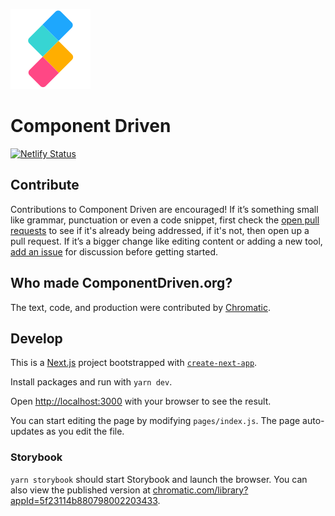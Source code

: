 ![](https://raw.githubusercontent.com/ComponentDriven/componentdriven.org/master/public/favicon.svg)

# Component Driven

[![Netlify Status](https://api.netlify.com/api/v1/badges/1d7bee5d-9fc5-4583-9bc6-383166fa8c3f/deploy-status)](https://app.netlify.com/sites/lucid-clarke-d8746f/deploys)


## Contribute

Contributions to Component Driven are encouraged! If it’s something small like grammar, punctuation or even a code snippet, first check the [open pull requests](https://github.com/ComponentDriven/componentdriven.org/pulls) to see if it's already being addressed, if it's not, then open up a pull request. If it’s a bigger change like editing content or adding a new tool, [add an issue](https://github.com/ComponentDriven/componentdriven.org/issues) for discussion before getting started.


## Who made ComponentDriven.org?

The text, code, and production were contributed by [Chromatic](https://www.chromatic.com/).


## Develop

This is a [Next.js](https://nextjs.org/) project bootstrapped with [`create-next-app`](https://github.com/vercel/next.js/tree/canary/packages/create-next-app).

Install packages and run with `yarn dev`.

Open [http://localhost:3000](http://localhost:3000) with your browser to see the result.

You can start editing the page by modifying `pages/index.js`. The page auto-updates as you edit the file.

### Storybook

`yarn storybook` should start Storybook and launch the browser. You can also view the published version at [chromatic.com/library?appId=5f23114b880798002203433](https://www.chromatic.com/library?appId=5f23114b880798002203433a&branch=master).
